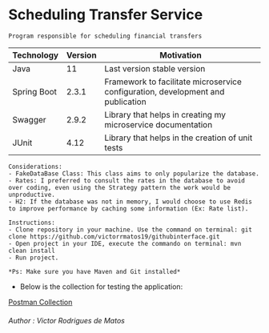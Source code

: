 # Scheduling Transfer Service

```
Program responsible for scheduling financial transfers
```

| Technology  | Version | Motivation                                                                      |
|-------------|---------|---------------------------------------------------------------------------------|
| Java        | 11      | Last version stable version                                                     |
| Spring Boot | 2.3.1   | Framework to facilitate microservice configuration, development and publication |
| Swagger     | 2.9.2   | Library that helps in creating my microservice documentation                    |
| JUnit       | 4.12    | Library that helps in the creation of unit tests                                |

```
Considerations:
- FakeDataBase Class: This class aims to only popularize the database.
- Rates: I preferred to consult the rates in the database to avoid over coding, even using the Strategy pattern the work would be unproductive.
- H2: If the database was not in memory, I would choose to use Redis to improve performance by caching some information (Ex: Rate list).
```

```
Instructions:
- Clone repository in your machine. Use the command on terminal: git clone https://github.com/victorrmatos19/githubinterface.git
- Open project in your IDE, execute the commando on terminal: mvn clean install
- Run project.

*Ps: Make sure you have Maven and Git installed*
```

- Below is the collection for testing the application:

[Postman Collection](https://www.getpostman.com/collections/f425a7cc682e78528c74)

###### Author : Victor Rodrigues de Matos